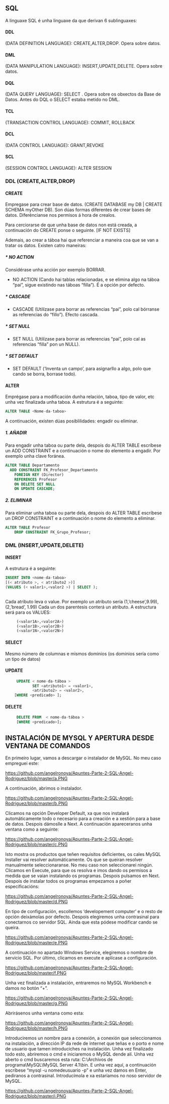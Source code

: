 ## SQL <a name = "apuntes2"> </a>
A linguaxe SQL é unha linguaxe da que derivan 6 sublinguaxes:
  
 #### DDL
 (DATA DEFINITION LANGUAGE): CREATE,ALTER,DROP. Opera sobre datos.
 #### DML
 (DATA MANIPULATION LANGUAGE): INSERT,UPDATE,DELETE. Opera sobre datos.
 #### DQL
 (DATA QUERY LANGUAGE): SELECT . Opera sobre os obxectos da Base de Datos.
 Antes do DQL o SELECT estaba metido no DML. 
 #### TCL
 (TRANSACTION CONTROL LANGUAGE): COMMIT, ROLLBACK
 #### DCL
 (DATA CONTROL LANGUAGE): GRANT,REVOKE
 #### SCL
 (SESSION CONTROL LANGUAGE): ALTER SESSION

 ### DDL (CREATE,ALTER,DROP)

  ####  CREATE
 Empregase para crear base de datos.
 (CREATE DATABASE my DB | CREATE SCHEMA myOther DB).
 Son dúas formas diferentes de crear bases de datos. Diferéncianse nos permisos á hora de crealos.

 Para cerciorarse de que unha base de datos non está creada, a continuación do CREATE ponse o seguinte.
 [IF NOT EXISTS]<nome-da-BD>
	
Ademais, ao crear a táboa hai que referenciar a maneira coa que se van a tratar os datos. Existen catro maneiras:

#####  * NO ACTION
Considérase unha acción por exemplo BORRAR. 
- NO ACTION (Cando hai tablas relacionadas, e se elimina algo na táboa “pai”, sigue existindo nas táboas “filla”). É a opción por defecto.

#####  * CASCADE
- CASCADE (Utilízase para borrar as referencias “pai”, polo cal bórranse as referencias do “fillo”). Efecto cascada.

#####  * SET NULL
- SET NULL (Utilízase para borrar as referencias “pai”, polo cal as referencias “filla” pon un NULL).

#####  * SET DEFAULT
- SET DEFAULT (‘Inventa un campo’, para asignarllo a algo, polo que cando se borra, borrase todo).

 ####  ALTER
 Emprégase para a modificación dunha relación, taboa, tipo de valor, etc unha vez finalizada unha taboa.
 A estrutura é a seguinte:
 ```sql	
ALTER TABLE <Nome-da-taboa> 
```
A continuación, existen dúas posiblilidades: engadir ou eliminar.
 
 ##### 1. AÑADIR
 Para engadir unha taboa ou parte dela, despois do ALTER TABLE <Nome-da-taboa> escríbese un ADD CONSTRAINT e a continuación 
 o nome do elemento a engadir. Por exemplo unha clave foránea. 

```sql	
ALTER TABLE Departamento
  ADD CONSTRAINT FK_Profesor_Departamento
    FOREIGN KEY (Director)
    REFERENCES Profesor
    ON DELETE SET NULL
    ON UPDATE CASCADE;
```
 
 ##### 2. ELIMINAR
 Para eliminar unha taboa ou parte dela, despois do ALTER TABLE <Nome-da-taboa> escríbese un DROP CONSTRAINT e a continuación 
 o nome do elemento a eliminar.
	
```sql
ALTER TABLE Profesor
    DROP CONSTRAINT FK_Grupo_Profesor;
```
 
 ### DML  (INSERT,UPDATE,DELETE)
 #### INSERT
 
 A estrutura é a seguinte:
```sql
INSERT INTO <nome-da-taboa>
[(< atributo >, < atributo2 >)]
(VALUES (< valor1>,<valor2 >) | SELECT );
 	 
```
Cada atributo leva o value. Por exemplo un atributo sería (1,’cheese’,9.99), (2,’bread’, 1.99)
Cada un dos parentesis conterá un atributo.
A estructura será para os VALUES:
```sql	
 	 (<valor1A>,<valor2A>)
	 (<valor1B>,<valor2B>)
	 (<valor1N>,<valor2N>)
```
	
#### SELECT
Mesmo número de columnas e mismos dominios (os dominios sería como un tipo de datos)

#### UPDATE
```sql	
 	 UPDATE < nome-da-táboa >
    	    SET <atributo1> = <valor1>,
        	<atributo2> = <valor2>,
	[WHERE <predicado> ];
```
#### DELETE
```sql	
 	 DELETE FROM  < nome-da-táboa >
	 [WHERE <predicado>];
```
## INSTALACIÓN DE MYSQL Y APERTURA DESDE VENTANA DE COMANDOS 

En primeiro lugar, vamos a descargar o instalador de MySQL. No meu caso empreguei este:

https://github.com/angelronoya/Apuntes-Parte-2-SQL-Angel-Rodriguez/blob/master/a.PNG

A continuación, abrimos o instalador.

https://github.com/angelronoya/Apuntes-Parte-2-SQL-Angel-Rodriguez/blob/master/b.PNG

Clicamos na opción Developer Default, xa que nos instalará automáticamente todo o necesario para a creación e a xestión para a base de datos. Despois dámoslle a Next.
A continuación apareceranos unha ventana como a seguinte:

https://github.com/angelronoya/Apuntes-Parte-2-SQL-Angel-Rodriguez/blob/master/c.PNG

Isto mostra os productos que teñen requisitos deficientes, os cales MySQL Installer vai resolver automáticamente. Os que se queiran resolver manualmente seleccionaranse. No meu caso non seleccionarei ningún. Clicamos en Execute, para que os resolva e imos dando os permisos a medida que se vaian instalando os programas. Despois pulsamos en Next.
Despois de instalar todos os programas empezamos a poñer especificacións:

https://github.com/angelronoya/Apuntes-Parte-2-SQL-Angel-Rodriguez/blob/master/d.PNG

En tipo de configuración, escollemos ‘developement computer’ e o resto de opción deixámolas por defecto.
Despois elegiremos unha contrasinal para conectarnos co servidor SQL. Ainda que esta pódese modificar cando se queira.

https://github.com/angelronoya/Apuntes-Parte-2-SQL-Angel-Rodriguez/blob/master/e.PNG

A continuación no apartado Windows Service, elegiremos o nombre de servicio SQL.
Por último, clicamos en execute e aplícase a configuración.

https://github.com/angelronoya/Apuntes-Parte-2-SQL-Angel-Rodriguez/blob/master/f.PNG

Unha vez finalizada a instalación, entraremos no  MySQL Workbench e damos no botón “+”. 

https://github.com/angelronoya/Apuntes-Parte-2-SQL-Angel-Rodriguez/blob/master/g.PNG

Abrirásenos unha ventana como esta: 

https://github.com/angelronoya/Apuntes-Parte-2-SQL-Angel-Rodriguez/blob/master/h.PNG

Introduciremos un nombre para a conexión, a conexión que seleccionamos na instalación, a dirección IP da rede de internet que teñas e o porto e nome de usuario que tamen introduciches na instalación. 
Unha vez finalizado todo esto, abriremos o cmd e iniciaremos o MySQL dende alí.
Unha vez aberto o cmd buscaremos esta ruta: 
C:\Archivos de programa\MySQL\MySQL Server 4.1\bin.
E unha vez aquí, a continuación escríbese “mysql -u nomedeusuario -p” e unha vez damos en Enter, pediranos a contrasinal. Introducímola e xa estaríamos no noso servidor de MySQL.

https://github.com/angelronoya/Apuntes-Parte-2-SQL-Angel-Rodriguez/blob/master/i.PNG

